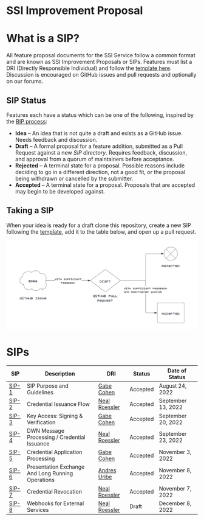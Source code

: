 # SSI Improvement Proposal

# What is a SIP?

All feature proposal documents for the SSI Service follow a common format and are known as SSI Improvement Proposals or
SIPs. Features must list a DRI (Directly Responsible Individual) and follow the [template here](sips/sip_template.md).
Discussion is encouraged on GitHub issues and pull requests and optionally on our forums.

## SIP Status

Features each have a status which can be one of the following, inspired by
the [BIP process](https://github.com/bitcoin/bips/blob/master/bip-0002.mediawiki):

- **Idea** – An idea that is not quite a draft and exists as a GitHub issue. Needs feedback and discussion.
- **Draft** – A formal proposal for a feature addition, submitted as a Pull Request against a new *SIP directory*.
  Requires feedback, discussion, and approval from a quorum of maintainers before acceptance.
- **Rejected** – A terminal state for a proposal. Possible reasons include deciding to go in a different direction,
  not a good fit, or the proposal being withdrawn or cancelled by the submitter.
- **Accepted** – A terminal state for a proposal. Proposals that are accepted may begin to be developed against.

## Taking a SIP

When your idea is ready for a draft clone this repository, create a new SIP following
the [template](sips/sip_template.md), add it to the table below, and open up a pull request.

![sip_flow](sip_flow.png)

# SIPs

| SIP                          | Description                                       | DRI                                              | Status   | Date of Status     |
|------------------------------|---------------------------------------------------|--------------------------------------------------|----------|--------------------|
| [SIP-1](sips/sip1/README.md) | SIP Purpose and Guidelines                        | [Gabe Cohen](https://github.com/decentralgabe)   | Accepted | August 24, 2022    |
| [SIP-2](sips/sip2/README.md) | Credential Issuance Flow                          | [Neal Roessler](https://github.com/nitro-neal)   | Accepted | September 13, 2022 |
| [SIP-3](sips/sip3/README.md) | Key Access: Signing & Verification                | [Gabe Cohen](https://github.com/decentralgabe)   | Accepted | September 20, 2022 |
| [SIP-4](sips/sip4/README.md) | DWN Message Processing / Credential Issuance      | [Neal Roessler](https://github.com/nitro-neal)   | Accepted | September 23, 2022 |
| [SIP-5](sips/sip5/README.md) | Credential Application Processing                 | [Gabe Cohen](https://github.com/decentralgabe)   | Accepted | November 3, 2022   |
| [SIP-6](sips/sip6/README.md) | Presentation Exchange And Long Running Operations | [Andres Uribe](https://github.com/andresuribe87) | Accepted | November 8, 2022   |
| [SIP-7](sips/sip7/README.md) | Credential Revocation                             | [Neal Roessler](https://github.com/nitro-neal)   | Accepted | November 7, 2022   |
| [SIP-8](sips/sip8/README.md) | Webhooks for External Services                    | [Neal Roessler](https://github.com/nitro-neal)   | Draft    | December 8, 2022   |
